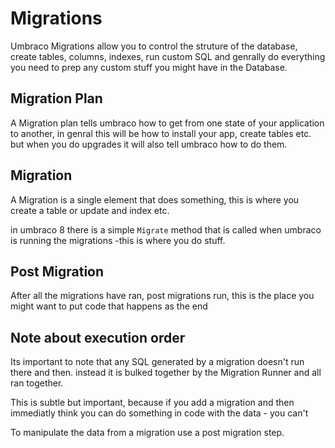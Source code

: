 ﻿# Migrations

Umbraco Migrations allow you to control the struture of 
the database, create tables, columns, indexes, run custom SQL
and genrally do everything you need to prep any custom 
stuff you might have in the Database. 

## Migration Plan
A Migration plan tells umbraco how to get from one state of 
your application to another, in genral this will be how to 
install your app, create tables etc. but when you do upgrades
it will also tell umbraco how to do them.

## Migration
A Migration is a single element that does something, this 
is where you create a table or update and index etc. 

in umbraco 8 there is a simple `Migrate` method that is called when
umbraco is running the migrations -this is where you do stuff.

## Post Migration
After all the migrations have ran, post migrations run, this
is the place you might want to put code that happens as the end


## Note about execution order
Its important to note that any SQL generated by a migration 
doesn't run there and then. instead it is bulked together
by the Migration Runner and all ran together. 

This is subtle but important, because if you add a migration
and then immediatly think you can do something in code with the
data - you can't 

To manipulate the data from a migration use a post migration step.